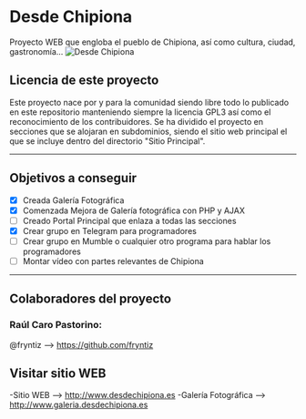 # Desde Chipiona
Proyecto WEB que engloba el pueblo de Chipiona, así como cultura, ciudad, gastronomía...
            ![Desde Chipiona](https://github.com/fryntiz/desdechipiona/blob/master/Galer%C3%ADa%20Fotogr%C3%A1fica/images/titulo.jpg)

## Licencia de este proyecto
Este proyecto nace por y para la comunidad siendo libre todo lo publicado en este repositorio manteniendo siempre la licencia GPL3 así como el reconocimiento de los contribuidores.
Se ha dividido el proyecto en secciones que se alojaran en subdominios, siendo el sitio web principal el que se incluye dentro del directorio "Sitio Principal".

---

## Objetivos a conseguir

- [x] Creada Galería Fotográfica
- [x] Comenzada Mejora de Galería fotográfica con PHP y AJAX
- [ ] Creado Portal Principal que enlaza a todas las secciones
- [x] Crear grupo en Telegram para programadores
- [ ] Crear grupo en Mumble o cualquier otro programa para hablar los programadores
- [ ] Montar vídeo con partes relevantes de Chipiona

---

## Colaboradores del proyecto

### Raúl Caro Pastorino:
@fryntiz --> https://github.com/fryntiz

## Visitar sitio WEB
-Sitio WEB --> http://www.desdechipiona.es
-Galería Fotográfica --> http://www.galeria.desdechipiona.es
